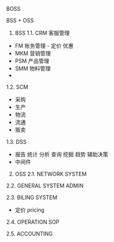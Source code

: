 BOSS

BSS + OSS

1. BSS
1.1. CRM 客服管理
 - FM  账务管理 - 定价 优惠
 - MKM 营销管理
 - PSM 产品管理
 - SMM 物料管理
 - 
1.2. SCM
 - 采购
 - 生产
 - 物流
 - 流通
 - 贩卖

1.3. DSS
 - 报告 统计 分析 查询 挖掘 趋势 辅助决策
 - 中间件

2. OSS
2.1. NETWORK SYSTEM


2.2. GENERAL SYSTEM ADMIN


2.3. BILING SYSTEM
 - 定价 pricing

2.4. OPERATION SOP


2.5. ACCOUNTING

